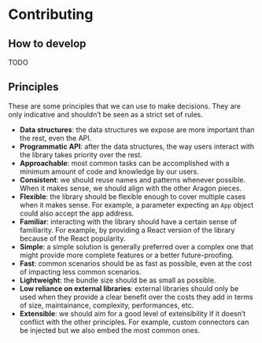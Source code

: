 # Contributing

## How to develop

TODO

## Principles

These are some principles that we can use to make decisions. They are only indicative and shouldn’t be seen as a strict set of rules.

* **Data structures**: the data structures we expose are more important than the rest, even the API.
* **Programmatic API**: after the data structures, the way users interact with the library takes priority over the rest.
* **Approachable**: most common tasks can be accomplished with a minimum amount of code and knowledge by our users.
* **Consistent**: we should reuse names and patterns whenever possible. When it makes sense, we should align with the other Aragon pieces.
* **Flexible**: the library should be flexible enough to cover multiple cases when it makes sense. For example, a parameter expecting an `App` object could also accept the app address.
* **Familiar**: interacting with the library should have a certain sense of familiarity. For example, by providing a React version of the library because of the React popularity.
* **Simple**: a simple solution is generally preferred over a complex one that might provide more complete features or a better future-proofing.
* **Fast**: common scenarios should be as fast as possible, even at the cost of impacting less common scenarios.
* **Lightweight**: the bundle size should be as small as possible.
* **Low reliance on external libraries**: external libraries should only be used when they provide a clear benefit over the costs they add in terms of size, maintainance, complexity, performances, etc.
* **Extensible**: we should aim for a good level of extensibility if it doesn’t conflict with the other principles. For example, custom connectors can be injected but we also embed the most common ones.

